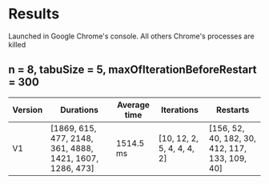 # Results
Launched in Google Chrome's console.
All others Chrome's processes are killed

## n = 8, tabuSize = 5, maxOfIterationBeforeRestart = 300
Version | Durations | Average time | Iterations | Restarts
------- | --------- | ------------ | ---------- | --------
V1      | [1869, 615, 477, 2148, 361, 4888, 1421, 1607, 1286, 473] | 1514.5 ms | [10, 12, 2, 5, 4, 4, 4, 2] | [156, 52, 40, 182, 30, 412, 117, 133, 109, 40]

